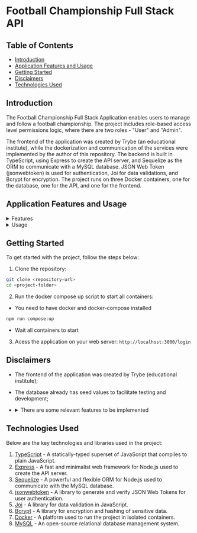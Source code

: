 # Football Championship Full Stack API

## Table of Contents
- [Introduction](#introduction)
- [Application Features and Usage](#application-features-and-usage)
- [Getting Started](#getting-started)
- [Disclaimers](#disclaimers)
- [Technologies Used](#technologies-used)

## Introduction

The Football Championship Full Stack Application enables users to manage and follow a football championship. The project includes role-based access level permissions logic, where there are two roles - "User" and "Admin".

The frontend of the application was created by Trybe (an educational institute), while the dockerization and communication of the services were implemented by the author of this repository. The backend is built in TypeScript, using Express to create the API server, and Sequelize as the ORM to communicate with a MySQL database. JSON Web Token (jsonwebtoken) is used for authentication, Joi for data validations, and Bcrypt for encryption. The project runs on three Docker containers, one for the database, one for the API, and one for the frontend.

## Application Features and Usage

<details>
<summary>Features</summary>

- User Authentication: login to the application with different access levels;
- Match Management: Create, edit and finish matches;
- View Matches: View ongoing and finished matches board;
- Filter Matches: Filter matchers by ongoing or finished;
- Leaderboard: View the championship leaderboard to see the current standings;
- Filter Leaderboard: calculate leaderboard by including home matches, away matches or both.
</details>

<details>
<summary>Usage</summary>

- **to access as an admin**: use `admin@admin.com` as *email* and `secret_admin` as *password*
- **to access as a regular user**: use `user@user.com` as *email* and `secret_user` as *password*
</details>


## Getting Started

To get started with the project, follow the steps below:

1. Clone the repository:

```bash
git clone <repository-url>
cd <project-folder>
```

2. Run the docker compose up script to start all containers:
  - You need to have docker and docker-compose installed

```bash
npm run compose:up
```
- Wait all containers to start

3. Acess the application on your web server: `http://localhost:3000/login`


## Disclaimers

- The frontend of the application was created by Trybe (educational institute);
- The database already has seed values to facilitate testing and development;
- <details><summary>There are some relevant features to be implemented</summary>
  
    - register new users and admins
    - endpoints for match editing and deletion
    - endpoints for team creation, editing and deletion
    - the aditional endpoints will not reflect the frontend features
</details>

## Technologies Used

Below are the key technologies and libraries used in the project:

1. [TypeScript](https://www.typescriptlang.org/) - A statically-typed superset of JavaScript that compiles to plain JavaScript.
2. [Express](https://expressjs.com/) - A fast and minimalist web framework for Node.js used to create the API server.
3. [Sequelize](https://sequelize.org/) - A powerful and flexible ORM for Node.js used to communicate with the MySQL database.
4. [jsonwebtoken](https://github.com/auth0/node-jsonwebtoken) - A library to generate and verify JSON Web Tokens for user authentication.
5. [Joi](https://github.com/sideway/joi) - A library for data validation in JavaScript.
6. [Bcrypt](https://github.com/kelektiv/node.bcrypt.js) - A library for encryption and hashing of sensitive data.
7. [Docker](https://www.docker.com/) - A platform used to run the project in isolated containers.
8. [MySQL](https://www.mysql.com/) - An open-source relational database management system.